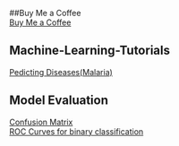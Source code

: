 ##Buy Me a Coffee\
[Buy Me a Coffee](https://www.buymeacoffee.com/informatician)

## Machine-Learning-Tutorials
[Pedicting Diseases(Malaria)](https://youtu.be/2zZYtboqZdY)


## Model Evaluation
[Confusion Matrix](https://youtu.be/q4MnddDBLoI) \
[ROC Curves for binary classification](https://youtu.be/EWGsjuHR9SQ)
